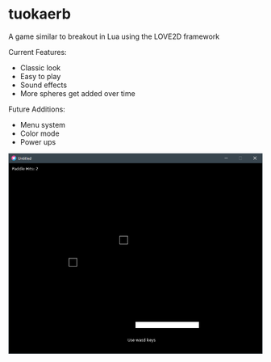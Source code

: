 # tuokaerb
A game similar to breakout in Lua using the LOVE2D framework

Current Features:

  * Classic look
  * Easy to play
  * Sound effects
  * More spheres get added over time
  
Future Additions:

  * Menu system
  * Color mode
  * Power ups
  
![Image](screenshot.PNG)
